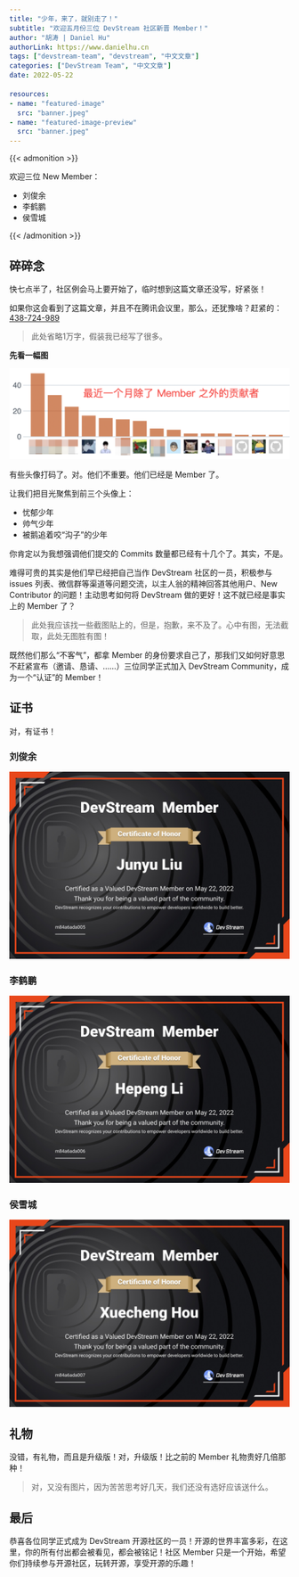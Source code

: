 ```yaml
---
title: "少年，来了，就别走了！"
subtitle: "欢迎五月份三位 DevStream 社区新晋 Member！"
author: "胡涛 | Daniel Hu"
authorLink: https://www.danielhu.cn
tags: ["devstream-team", "devstream", "中文文章"]
categories: ["DevStream Team", "中文文章"]
date: 2022-05-22

resources:
- name: "featured-image"
  src: "banner.jpeg"
- name: "featured-image-preview"
  src: "banner.jpeg"
---
```


{{< admonition >}}

欢迎三位 New Member：

- 刘俊余
- 李鹤鹏
- 侯雪城

{{< /admonition >}}

## 碎碎念

快七点半了，社区例会马上要开始了，临时想到这篇文章还没写，好紧张！

如果你这会看到了这篇文章，并且不在腾讯会议里，那么，还犹豫啥？赶紧的：[438-724-989](https://github.com/devstream-io/devstream/wiki/DevStream-Community-Meeting-No.3)

> 此处省略1万字，假装我已经写了很多。

**先看一幅图**

![commits](a.png)

有些头像打码了。对。他们不重要。他们已经是 Member 了。

让我们把目光聚焦到前三个头像上：
- 忧郁少年
- 帅气少年
- 被鹅追着咬“沟子”的少年

你肯定以为我想强调他们提交的 Commits 数量都已经有十几个了。其实，不是。

难得可贵的其实是他们早已经把自己当作 DevStream 社区的一员，积极参与 issues 列表、微信群等渠道等问题交流，以主人翁的精神回答其他用户、New Contributor 的问题！主动思考如何将 DevStream 做的更好！这不就已经是事实上的 Member 了？

> 此处我应该找一些截图贴上的，但是，抱歉，来不及了。心中有图，无法截取，此处无图胜有图！

既然他们那么“不客气”，都拿 Member 的身份要求自己了，那我们又如何好意思不赶紧宣布（邀请、恳请、……）三位同学正式加入 DevStream Community，成为一个“认证”的 Member！

## 证书

对，有证书！

### 刘俊余

![liujunyu](liujunyu.jpeg)

### 李鹤鹏

![lihepeng](lihepeng.jpeg)

### 侯雪城

![houxuecheng](houxuecheng.jpeg)

## 礼物

没错，有礼物，而且是升级版！对，升级版！比之前的 Member 礼物贵好几倍那种！

> 对，又没有图片，因为苦苦思考好几天，我们还没有选好应该送什么。

## 最后

恭喜各位同学正式成为 DevStream 开源社区的一员！开源的世界丰富多彩，在这里，你的所有付出都会被看见，都会被铭记！社区 Member 只是一个开始，希望你们持续参与开源社区，玩转开源，享受开源的乐趣！
